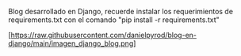 Blog desarrollado en Django, recuerde instalar los requerimientos de requirements.txt con el comando "pip install -r requirements.txt" 

[https://raw.githubusercontent.com/danielpyrod/blog-en-django/main/imagen_django_blog.png]
